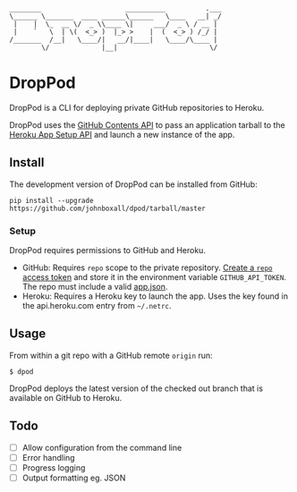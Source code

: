     ________                     __________          .___
    \______ \_______  ____ ______\______   \____   __| _/
     |    |  \_  __ \/  _ \\____ \|     ___/  _ \ / __ |
     |    `   \  | \(  <_> )  |_> >    |  (  <_> ) /_/ |
    /_______  /__|   \____/|   __/|____|   \____/\____ |
            \/             |__|                       \/

# DropPod

DropPod is a CLI for deploying private GitHub repositories to Heroku.

DropPod uses the [GitHub Contents API](https://developer.github.com/v3/repos/contents/#get-archive-link)
to pass an application tarball to the [Heroku App Setup API](https://devcenter.heroku.com/articles/platform-api-reference#app-setup-create)
and launch a new instance of the app.

## Install

The development version of DropPod can be installed from GitHub:

    pip install --upgrade https://github.com/johnboxall/dpod/tarball/master

### Setup

DropPod requires permissions to GitHub and Heroku.

* GitHub:   Requires `repo` scope to the private repository.
            [Create a `repo` access token](https://github.com/settings/tokens/new)
            and store it in the environment variable `GITHUB_API_TOKEN`. The repo
            must include a valid [app.json](https://blog.heroku.com/archives/2014/5/22/introducing_the_app_json_application_manifest).
* Heroku:   Requires a Heroku key to launch the app. Uses the key found in
            the api.heroku.com entry from `~/.netrc`.

## Usage

From within a git repo with a GitHub remote `origin` run:

    $ dpod

DropPod deploys the latest version of the checked out branch that is available
on GitHub to Heroku.

## Todo

* [ ] Allow configuration from the command line
* [ ] Error handling
* [ ] Progress logging
* [ ] Output formatting eg. JSON